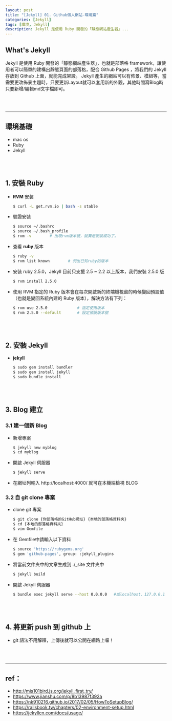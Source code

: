 ```yaml
---
layout: post
title: "[Jekyll] 01. Github個人網站-環境篇"
categories: [Jekyll]
tags: [環境, Jekyll]
description: Jekyll 是使用 Ruby 開發的「靜態網站產生器」...
---
```



## What's Jekyll
Jekyll 是使用 Ruby 開發的「靜態網站產生器」，也就是部落格 framework，讓使用者可以簡單的建構出靜態頁面的部落格，配合 Github Pages ，將我們的 Jekyll 存放到 Github 上面，就能完成架設。
Jekyll 產生的網站可以有佈景、模組等，當需要更改佈景主題時，只要更新Layout就可以套用新的外觀，其他時間寫Blog時只要新增/編輯md文字檔即可。


<br/><br/>

***

## 環境基礎

- mac os
- Ruby
- Jekyll

<br/><br/>

## 1. 安裝 Ruby

- **RVM** 安装

    ```bash 
    $ curl -L get.rvm.io | bash -s stable
    ```

- 驗證安裝

    ```bash
    $ source ~/.bashrc
    $ source ~/.bash_profile
    $ rvm -v        # 出現rvm版本號，就算是安装成功了。
    ```

- 查看 **ruby** 版本

    ```bash
    $ ruby -v
    $ rvm list known        # 列出已知ruby的版本
    ```

- 安装 ruby 2.5.0，Jekyll 目前只支援 2.5 ~ 2.2 以上版本，我們安裝 2.5.0 版

    ```bash
    $ rvm install 2.5.0
    ```

- 使用 RVM 指定的 Ruby 版本會在每次開啟新的終端機視窗的時候變回預設值（也就是變回系統內建的 Ruby 版本），解決方法有下列：

    ```bash
    $ rvm use 2.5.0             # 指定使用版本
    $ rvm 2.5.0 --default       # 設定預設版本號
    ```


<br/><br/>

## 2. 安裝 Jekyll

- **jekyll**

    ```bash
    $ sudo gem install bundler
    $ sudo gem install jekyll
    $ sudo bundle install
    ```


<br/><br/>

## 3. Blog 建立

### 3.1 建一個新 Blog

- 新增專案

    ```bash
    $ jekyll new myblog
    $ cd myblog
    ```

- 開啟 Jekyll 伺服器

    ```bash
    $ jekyll serve
    ```

- 在網址列輸入 http://localhost:4000/ 就可在本機端檢視 BLOG

### 3.2 自 git clone 專案

- clone git 專案

    ```bash
    $ git clone {你部落格的GitHub網址} {本地的部落格資料夾}
    $ cd {本地的部落格資料夾}
    $ vim Gemfile
    ```

- 在 Gemfile中請輸入以下資料

    ```bash
    $ source 'https://rubygems.org'
    $ gem 'github-pages', group: :jekyll_plugins
    ```

- 將當前文件夾中的文章生成到 ./_site 文件夾中

    ```bash
    $ jekyll build
    ```

- 開啟 Jekyll 伺服器

    ```bash
    $ bundle exec jekyll serve --host 0.0.0.0   #或localhost、127.0.0.1
    ```

<br/><br/>

## 4. 將更新 push 到 github 上

- git 語法不用解釋，上傳後就可以公開在網路上囉！


<br/><br/>

***

## ref：
- http://mis101bird.js.org/jekyll_first_try/
- https://www.jianshu.com/p/8b13987f392a
- https://nk910216.github.io/2017/02/05/HowToSetupBlog/
- https://railsbook.tw/chapters/02-environment-setup.html
- https://jekyllcn.com/docs/usage/